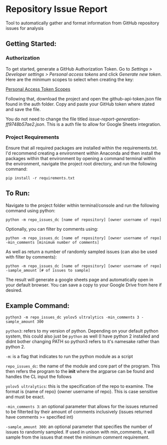 # Repository Issue Report
Tool to automatically gather and format information from GitHub repository issues for analysis

## Getting Started:

### Authorization
To get started, generate a GitHub Authorization Token. Go to *Settings > Developer settings > Personal access tokens* and click *Generate new token*.
Here are the minimum scopes to select when creating the key:

[Personal Access Token Scopes](https://i.imgur.com/QaTvgwk.jpg)

Following that, download the project and open the github-api-token.json file found in the auth folder. Copy and paste your GitHub token where stated and save the file.

You do not need to change the file titled *issue-report-generation-ff9748b57ae2.json*. This is a auth file to allow for Google Sheets integration.

### Project Requirements

Ensure that all required packages are installed within the requirements.txt. I'd recommend creating a environment within Anaconda and then install the packages within that environment by opening a command terminal within the environment, navigate the project root directory, and run the following command:

`pip install -r requirements.txt`

## To Run:
Navigate to the project folder within terminal/console and run the following command using python:

`python -m repo_issues_dc [name of repository] [owner username of repo]`

Optionally, you can filter by comments using:

`python -m repo_issues_dc [name of repository] [owner username of repo] -min_comments [minimum number of comments]`

As well as return a number of randomly sampled issues (can also be used with filter by comments):

`python -m repo_issues_dc [name of repository] [owner username of repo] -sample_amount [# of issues to sample]`

The result will generate a google sheets page and automatically open in your default browser. You can save a copy to your Google Drive from here if desired.

## Example Command:

`python3 -m repo_issues_dc yolov5 ultralytics -min_comments 3 -sample_amount 300`

`python3`: refers to my version of python. Depending on your default python system, this could also just be `python` as well (I have python 2 installed and didnt bother changing PATH so python3 refers to it's namesake rather than python 2.

`-m`: is a flag that indicates to run the python module as a script

`repo_issues_dc`: the name of the module and core part of the program. This then refers the program to the __init__ where the argparse can be found and handles the CL input the follows

`yolov5 ultralytics`: this is the specification of the repo to examine. The format is {name of repo} {owner username of repo}. This is case sensitive and must be exact.

`-min_comments 3`: an optional parameter that allows for the issues returned to be filterted by their amount of comments inclusively (issues returned have comments >= specified int)

`-sample_amount 300`: an optional parameter that specifies the number of issues to randomly sampled. If used in unison with min_comments, it will sample from the issues that meet the minimum comment requirement.
